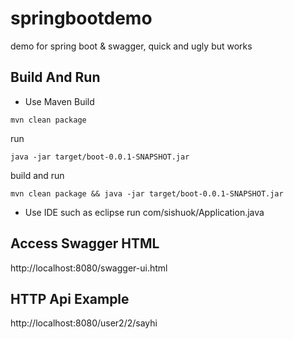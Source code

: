 # springbootdemo
demo for spring boot &amp; swagger, quick and ugly but works

Build And Run
-------------

* Use Maven
Build
```
mvn clean package
```
run
```
java -jar target/boot-0.0.1-SNAPSHOT.jar
```
build and run
```
mvn clean package && java -jar target/boot-0.0.1-SNAPSHOT.jar
```

* Use IDE such as eclipse
run com/sishuok/Application.java

Access Swagger HTML
-------------
http://localhost:8080/swagger-ui.html

HTTP Api Example
-------------
http://localhost:8080/user2/2/sayhi
